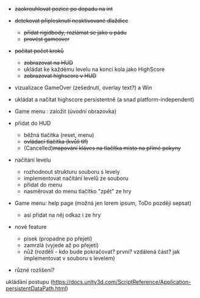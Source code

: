 * ~~zaokrouhlovat pozice po dopadu na int~~

* ~~detekovat připlesknutí neaktivované dlaždice~~
    * ~~přidat rigidbody, rozlámat se jako u pádu~~
    * ~~provést gameover~~

* ~~počítat počet kroků~~
    * ~~zobrazovat na HUD~~
    * ukládat ke každému levelu na konci kola jako HighScore
    * ~~zobrazovat highscore v HUD~~

* vizualizace GameOver (zešednutí, overlay text?) a Win

* ukládat a načítat highscore persistentně (a snad platform-independent)

* Game menu : založit (úvodní obrazovka)

* přidat do HUD
    * běžná tlačítka (reset, menu)    
    * ~~ovládací tlačítka (kvůli tlf)~~
    * (Cancelled)~~mapování kláves na tlačítka místo na přímé pokyny~~


* načítání levelu
    * rozhodnout strukturu souboru s levely
    * implementovat načítání levelů ze souboru
    * přidat do menu
    * nasměrovat do menu tlačítko "zpět" ze hry

* Game menu: help page (možná jen lorem ipsum, ToDo později sepsat)
    * asi přidat na něj odkaz i ze hry

* nové feature
    * písek (propadne po přejetí)
    * zamrzlá (vyjede až po přejetí)
    * nůž (rozdělí - kdo bude pokračovat? první? vzdálená část? jak implementovat v souboru s levelem)

* různé rozlišení?

ukládání postupu (https://docs.unity3d.com/ScriptReference/Application-persistentDataPath.html)

